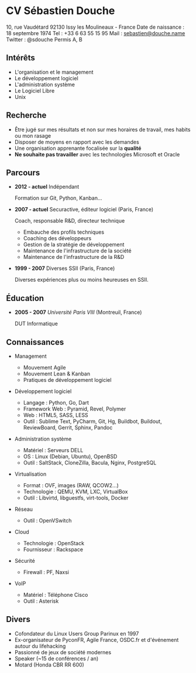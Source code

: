 CV Sébastien Douche
===================

10, rue Vaudétard
92130 Issy les Moulineaux - France
Date de naissance : 18 septembre 1974
Tel : +33 6 63 55 15 95
Mail : sebastien@douche.name
Twitter : @sdouche
Permis A, B

Intérêts
--------

*   L'organisation et le management
*   Le développement logiciel
*   L'administration système
*   Le Logiciel Libre
*   Unix

Recherche
---------

*   Être jugé sur mes résultats et non sur mes horaires de travail, mes habits ou mon rasage
*   Disposer de moyens en rapport avec les demandes
*   Une organisation apprenante focalisée sur la **qualité**
*   **Ne souhaite pas travailler** avec les technologies Microsoft et Oracle

Parcours
--------

*   **2012 - actuel** Indépendant

    Formation sur Git, Python, Kanban...

*   **2007 - actuel** Securactive, éditeur logiciel (Paris, France)

    Coach, responsable R&D, directeur technique

    -   Embauche des profils techniques
    -   Coaching des développeurs
    -   Gestion de la stratégie de développement
    -   Maintenance de l'infrastructure de la société
    -   Maintenance de l'infrastructure de la R&D

*   **1999 - 2007** Diverses SSII (Paris, France)

    Diverses expériences plus ou moins heureuses en SSII.

Éducation
---------

*   **2005 - 2007** *Université Paris VIII* (Montreuil, France)

    DUT Informatique


Connaissances
-------------


*   Management

    - Mouvement Agile
    - Mouvement Lean & Kanban
    - Pratiques de développement logiciel

*   Développement logiciel 

    - Langage : Python, Go, Dart
    - Framework Web : Pyramid, Revel, Polymer
    - Web : HTML5, SASS, LESS
    - Outil : Sublime Text, PyCharm, Git, Hg, Buildbot, Buildout, ReviewBoard, Gerrit, Sphinx, Pandoc

*   Administration système

    - Matériel : Serveurs DELL
    - OS : Linux (Debian, Ubuntu), OpenBSD
    - Outil : SaltStack, CloneZilla, Bacula, Nginx, PostgreSQL

*   Virtualisation

    - Format : OVF, images (RAW, QCOW2...)
    - Technologie : QEMU, KVM, LXC, VirtualBox
    - Outil : Libvirtd, libguestfs, virt-tools, Docker

*   Réseau

    - Outil : OpenVSwitch

*   Cloud

    - Technologie : OpenStack
    - Fournisseur : Rackspace

*   Sécurité

    - Firewall : PF, Naxsi

*   VoIP

    - Matériel : Téléphone Cisco
    - Outil : Asterisk

Divers
------

*   Cofondateur du Linux Users Group Parinux en 1997
*   Ex-organisateur de PyconFR, Agile France, OSDC.fr et d'événement autour du lifehacking
*   Passionné de jeux de société modernes
*   Speaker (~15 de conférences / an)
*   Motard (Honda CBR RR 600)
